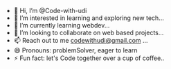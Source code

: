 - 👋 Hi, I’m @Code-with-udi
- 👀 I’m interested in learning and exploring new tech...
- 🌱 I’m currently learning webdev...
- 💞️ I’m looking to collaborate on web based projects...
- 📫 Reach out to me codewithudi@gmail.com ...
- 😄 Pronouns: problemSolver, eager to learn
- ⚡ Fun fact: let's Code together over a cup of coffee..

<!---
Code-with-udi/Code-with-udi is a ✨ special ✨ repository because its `README.md` (this file) appears on your GitHub profile.
You can click the Preview link to take a look at your changes.
--->
